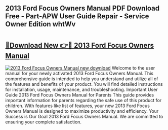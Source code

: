 ## 2013 Ford Focus Owners Manual PDF Download Free - Part-APW User Guide Repair - Service Owner Edition whtWv

# <h2><a href="http://bc15895.oget.top/?id=2013+Ford+Focus+Owners+Manual">🔗Download New 👉🔴 2013 Ford Focus Owners Manual</a></h2>

[![2013 Ford Focus Owners Manual new download](https://i.imgur.com/5g1atiW.png)](http://bc15895.oget.top/?id=2013+Ford+Focus+Owners+Manual)
Welcome to the user manual for your newly activated 2013 Ford Focus Owners Manual. This comprehensive guide is intended to help you understand and utilize all of the features and benefits of your product. You will find detailed instructions for installation, usage, maintenance, and troubleshooting. Important User Guide 2013 Ford Focus Owners Manual for Parents This guide provides important information for parents regarding the safe use of this product for children. With features like list of features, your new 2013 Ford Focus Owners Manual is designed to maximize productivity and efficiency. Your Success is Our Goal 2013 Ford Focus Owners Manual. We are committed to ensuring your complete satisfaction.
